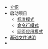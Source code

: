 - [介绍](./index.md)
- 启动项目
  - [标准模式](./run-mode/base-mode.md)
  - [命令行模式](./run-mode/cli-mode.md)
  - [网页应用模式](./run-mode/webapp-mode.md)
- [基础文件说明](./file-ready.md)
- 